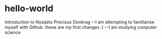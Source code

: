 # hello-world
Introduction to Nosipho Precious Donkrag
--I am attempting to familiarise myself with Github.
these are my first changes :)
--I am studying computer science
